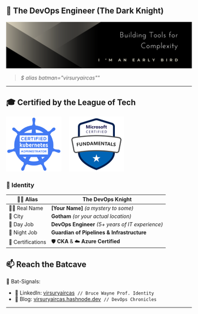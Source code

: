 ## 🦇 The DevOps Engineer (The Dark Knight)

![GitHub Profile Cover](https://github.com/virsuryaircas/virsuryaircas/blob/main/vsi-gh-profile-cover.png?raw=true)

> *$ alias batman="virsuryaircas""*

---
## 🎓 Certified by the League of Tech

<div align="left"> <img src="https://github.com/virsuryaircas/virsuryaircas/blob/main/assets/cka-certified-kubernetes-administrator.svg" alt="CKA Badge" height="150px" width="150px" /> &nbsp;&nbsp;&nbsp; <img src="https://github.com/virsuryaircas/virsuryaircas/blob/main/assets/microsoft-certified-fundamentals-badge.svg" alt="Azure Badge" height="150px" width="150px" /> </div>

### 🪪 Identity

| 🕵️‍♂️ Alias        | **The DevOps Knight**                            |
|------------------|--------------------------------------------------|
| 🧑‍💻 Real Name     | **[Your Name]** *(a mystery to some)*            |
| 🌆 City          | **Gotham** *(or your actual location)*           |
| 💼 Day Job       | **DevOps Engineer** *(5+ years of IT experience)* |
| 🌙 Night Job     | **Guardian of Pipelines & Infrastructure**        |
| 📜 Certifications| 🛡️ **CKA** & ☁️ **Azure Certified**               | 

## 📫 Reach the Batcave

🔦 Bat-Signals:

- 🔗 LinkedIn: [virsuryaircas](https://www.linkedin.com/in/virsuryaircas/) &nbsp;`// Bruce Wayne Prof. Identity`
- 📝 Blog: [virsuryaircas.hashnode.dev](https://virsuryaircas.hashnode.dev/) &nbsp;`// DevOps Chronicles`

---


<!--
**virsuryaircas/virsuryaircas** is a ✨ _special_ ✨ repository because its `README.md` (this file) appears on your GitHub profile.

Here are some ideas to get you started:

- 🔭 I’m currently working on ...
- 🌱 I’m currently learning ...
- 👯 I’m looking to collaborate on ...
- 🤔 I’m looking for help with ...
- 💬 Ask me about ...
- 📫 How to reach me: ...
- 😄 Pronouns: ...
- ⚡ Fun fact: ...
-->
